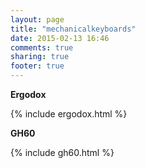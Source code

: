 ```yaml
---
layout: page
title: "mechanicalkeyboards"
date: 2015-02-13 16:46
comments: true
sharing: true
footer: true
---
```


**Ergodox**

{% include ergodox.html %}

**GH60**

{% include gh60.html %}